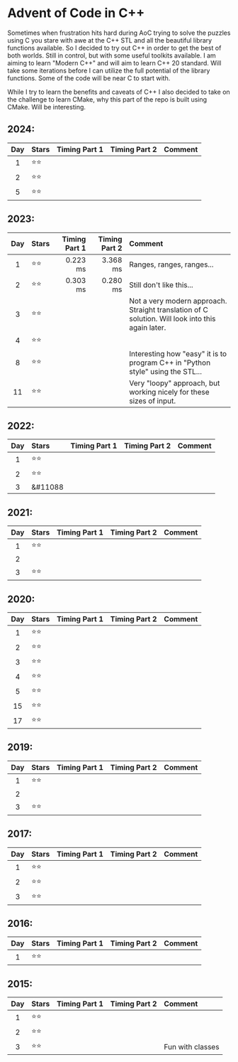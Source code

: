 # Advent of Code in C++

Sometimes when frustration hits hard during AoC trying to solve the puzzles using C you stare with awe at the C++ STL and all the beautiful library functions available. So I decided to try out C++ in order to get the best of both worlds. Still in control, but with some useful toolkits available. I am aiming to learn "Modern C++" and will aim to learn C++ 20 standard. Will take some iterations before I can utilize the full potential of the library functions. Some of the code will be near C to start with.

While I try to learn the benefits and caveats of C++ I also decided to take on the challenge to learn CMake, why this part of the repo is built using CMake. Will be interesting.

## 2024:
| Day | Stars            | Timing Part 1 | Timing Part 2 | Comment
|:---:|:-----------------|--------------:|--------------:|:------------
|  1  | &#11088;&#11088; |               |               |
|  2  | &#11088;&#11088; |               |               |
|  5  | &#11088;&#11088; |               |               |

## 2023:
| Day | Stars            | Timing Part 1 | Timing Part 2 | Comment
|:---:|:-----------------|--------------:|--------------:|:------------
|  1  | &#11088;&#11088; | 0.223 ms      | 3.368 ms      |Ranges, ranges, ranges...
|  2  | &#11088;&#11088; | 0.303 ms      | 0.280 ms      |Still don't like this...
|  3  | &#11088;&#11088; |               |               |Not a very modern approach. Straight translation of C solution. Will look into this again later.
|  4  | &#11088;&#11088; |               |               |
|  8  | &#11088;&#11088; |               |               |Interesting how "easy" it is to program C++ in "Python style" using the STL...
| 11  | &#11088;&#11088; |               |               |Very "loopy" approach, but working nicely for these sizes of input.

## 2022:
| Day | Stars            | Timing Part 1 | Timing Part 2 | Comment
|:---:|:-----------------|--------------:|--------------:|:-------------
|  1  | &#11088;&#11088; |               |               |
|  2  | &#11088;&#11088; |               |               |
|  3  | &#11088          |               |               |

## 2021:
| Day | Stars            | Timing Part 1 | Timing Part 2 | Comment
|:---:|:-----------------|--------------:|--------------:|:-------------
|  1  | &#11088;&#11088; |               |               |
|  2  |                  |               |               |
|  3  | &#11088;&#11088; |               |               |

## 2020:
| Day | Stars            | Timing Part 1 | Timing Part 2 | Comment
|:---:|:-----------------|--------------:|--------------:|:-------------
|  1  | &#11088;&#11088; |               |               |
|  2  | &#11088;&#11088; |               |               |
|  3  | &#11088;&#11088; |               |               |
|  4  | &#11088;&#11088; |               |               |
|  5  | &#11088;&#11088; |               |               |
| 15  | &#11088;&#11088; |               |               |
| 17  | &#11088;&#11088; |               |               |

## 2019:
| Day | Stars            | Timing Part 1 | Timing Part 2 | Comment
|:---:|:-----------------|--------------:|--------------:|:-------------
|  1  | &#11088;&#11088; |               |               |
|  2  |                  |               |               |
|  3  | &#11088;&#11088; |               |               |

## 2017:
| Day | Stars            | Timing Part 1 | Timing Part 2 | Comment
|:---:|:-----------------|--------------:|--------------:|:-------------
|  1  | &#11088;&#11088; |               |               |
|  2  | &#11088;&#11088; |               |               |
|  3  | &#11088;&#11088; |               |               |

## 2016:
| Day | Stars            | Timing Part 1 | Timing Part 2 | Comment
|:---:|:-----------------|--------------:|--------------:|:-------------
|  1  | &#11088;&#11088; |               |               |

## 2015:
| Day | Stars            | Timing Part 1 | Timing Part 2 | Comment
|:---:|:-----------------|--------------:|--------------:|:-------------
|  1  | &#11088;&#11088; |               |               |
|  2  | &#11088;&#11088; |               |               |
|  3  | &#11088;&#11088; |               |               | Fun with classes
